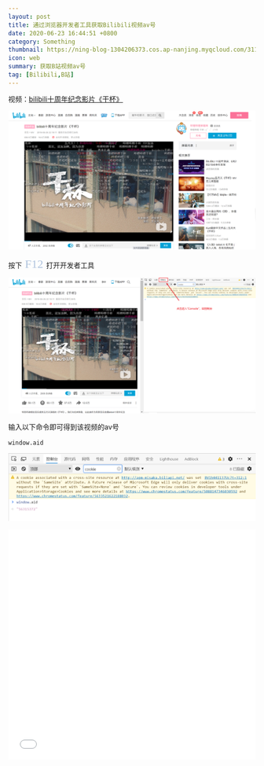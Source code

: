 ```yaml
---
layout: post
title: 通过浏览器开发者工具获取Bilibili视频av号
date: 2020-06-23 16:44:51 +0800
category: Something
thumbnail: https://ning-blog-1304206373.cos.ap-nanjing.myqcloud.com/311dfa441ee3658a07b6ccd927662644.jpg
icon: web
summary: 获取B站视频av号
tag: [Bilibili,B站]
---
```



视频：[bilibili十周年纪念影片《干杯》](https://www.bilibili.com/video/BV1h441137Uc?t=312)

![image.png](https://raw.githubusercontent.com/Ning-Qie/Ning-Qie.github.io/master/ning_file/image/image-3b22e87161e34736a031175f95db3159.png)

按下<font face="黑体" color=#B0C4DE size=5> F12 </font>打开开发者工具

![image.png](https://raw.githubusercontent.com/Ning-Qie/Ning-Qie.github.io/master/ning_file/image/image-7f2ced6c5e7040c184a68970d0f51e6d.png)

输入以下命令即可得到该视频的av号
```language
window.aid
```

![image.png](https://raw.githubusercontent.com/Ning-Qie/Ning-Qie.github.io/master/ning_file/image/image-9cf5b88ef5e440cd8ca8bd7fa365e0bd.png)


<iframe width="100%" height="468" src="//player.bilibili.com/player.html?aid=56315372" scrolling="no" border="0" frameborder="no" framespacing="0" allowfullscreen="true"> </iframe>